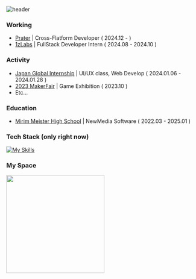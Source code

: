 ![header](https://capsule-render.vercel.app/api?type=cylinder&color=141827&height=70&section=header&text=KimHyunji&fontSize=20&fontColor=ffffff)

### Working
- [Prater](https://prater.co.kr/) | Cross-Flatform Developer ( 2024.12 - )
- [1zLabs](https://1zlabs.com/) | FullStack Developer Intern ( 2024.08 - 2024.10 )

### Activity
- [Japan Global Internship](https://www.e-mirim.hs.kr/main.do) | UI/UX class, Web Develop ( 2024.01.06 - 2024.01.28 )
- [2023 MakerFair](https://sites.google.com/view/makerfaireseoul2024/%ED%99%88) | Game Exhibition ( 2023.10 )
- Etc...

### Education
- [Mirim Meister High School](https://www.e-mirim.hs.kr/main.do) | NewMedia Software ( 2022.03 - 2025.01 )

### Tech Stack (only right now)
[![My Skills](https://skillicons.dev/icons?i=flutter,next,tailwind)](https://skillicons.dev)

### My Space
<div height="10px"/>
<div>
<a href="https://velog.io/@de-quei/posts">
  <img height="260px" src="https://velog-github-badge.vercel.app/badge/de-quei?theme=dark&posts=3"/>
</a>
</div>
